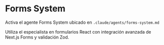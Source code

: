 # Forms System

Activa el agente Forms System ubicado en `.claude/agents/forms-system.md`

Utiliza el especialista en formularios React con integración avanzada de Next.js Forms y validación Zod.